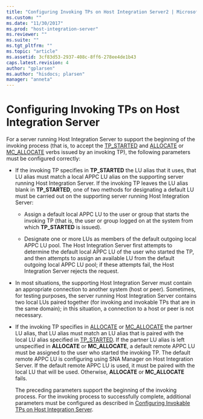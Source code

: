 ```yaml
---
title: "Configuring Invoking TPs on Host Integration Server2 | Microsoft Docs"
ms.custom: ""
ms.date: "11/30/2017"
ms.prod: "host-integration-server"
ms.reviewer: ""
ms.suite: ""
ms.tgt_pltfrm: ""
ms.topic: "article"
ms.assetid: 3cf83d53-2937-408c-8ff6-278ee4de1b43
caps.latest.revision: 4
author: "gplarsen"
ms.author: "hisdocs; plarsen"
manager: "anneta"
---
```

# Configuring Invoking TPs on Host Integration Server
For a server running Host Integration Server to support the beginning of the invoking process (that is, to accept the [TP_STARTED](./tp-started2.md) and [ALLOCATE](./allocate2.md) or [MC_ALLOCATE](./mc-allocate2.md) verbs issued by an invoking TP), the following parameters must be configured correctly:  
  
- If the invoking TP specifies in **TP_STARTED** the LU alias that it uses, that LU alias must match a local APPC LU alias on the supporting server running Host Integration Server. If the invoking TP leaves the LU alias blank in **TP_STARTED**, one of two methods for designating a default LU must be carried out on the supporting server running Host Integration Server:  
  
  -   Assign a default local APPC LU to the user or group that starts the invoking TP (that is, the user or group logged on at the system from which **TP_STARTED** is issued).  
  
  -   Designate one or more LUs as members of the default outgoing local APPC LU pool. The Host Integration Server first attempts to determine the default local APPC LU of the user who started the TP, and then attempts to assign an available LU from the default outgoing local APPC LU pool; if these attempts fail, the Host Integration Server rejects the request.  
  
- In most situations, the supporting Host Integration Server must contain an appropriate connection to another system (host or peer). Sometimes, for testing purposes, the server running Host Integration Server contains two local LUs paired together (for invoking and invokable TPs that are in the same domain); in this situation, a connection to a host or peer is not necessary.  
  
- If the invoking TP specifies in [ALLOCATE](./allocate2.md) or [MC_ALLOCATE](./mc-allocate2.md) the partner LU alias, that LU alias must match an LU alias that is paired with the local LU alias specified in [TP_STARTED](./tp-started2.md). If the partner LU alias is left unspecified in **ALLOCATE** or **MC_ALLOCATE**, a default remote APPC LU must be assigned to the user who started the invoking TP. The default remote APPC LU is configuring using SNA Manager on Host Integration Server. If the default remote APPC LU is used, it must be paired with the local LU that will be used. Otherwise, **ALLOCATE** or **MC_ALLOCATE** fails.  
  
  The preceding parameters support the beginning of the invoking process. For the invoking process to successfully complete, additional parameters must be configured as described in [Configuring Invokable TPs on Host Integration Server](../core/configuring-invokable-tps-on-host-integration-server1.md).